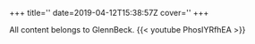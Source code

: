 +++
title=''
date=2019-04-12T15:38:57Z
cover=''
+++

All content belongs to GlennBeck.
{{< youtube PhosIYRfhEA >}}
